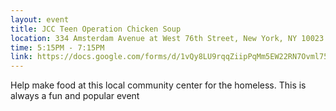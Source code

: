 ```yaml
---
layout: event
title: JCC Teen Operation Chicken Soup
location: 334 Amsterdam Avenue at West 76th Street, New York, NY 10023 (Jewish Community Center in Manhattan)
time: 5:15PM - 7:15PM
link: https://docs.google.com/forms/d/1vQy8LU9rqqZiipPqMm5EW22RN7Ovml753Z5l9P_dSAw/viewform?usp=send_form
---
```

Help make food at this local community center for the homeless.  This is always a fun and popular event